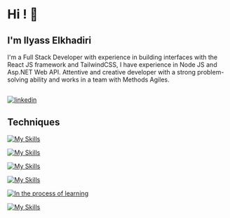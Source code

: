 
# Hi ! 👋


## I'm Ilyass Elkhadiri
I'm a Full Stack Developer with experience in building interfaces with the React JS framework and TailwindCSS, I have experience in Node JS and Asp.NET Web API. Attentive and creative developer with a strong problem-solving ability and works in a team with Methods Agiles.


## 
[![linkedin](https://img.shields.io/badge/linkedin-0A66C2?style=for-the-badge&logo=linkedin&logoColor=white)](https://www.linkedin.com/in/ilyass-elkhadiri/)
## Techniques

[![My Skills](https://skillicons.dev/icons?i=js,html,css,react,styledcomponents,tailwind,bootstrap)](#)


[![My Skills](https://skillicons.dev/icons?i=express,nodejs,net,cs)](#)


[![My Skills](https://skillicons.dev/icons?i=mysql,mongodb,prisma)](#)


[![My Skills](https://skillicons.dev/icons?i=vscode,visualstudio,git,github,figma,postman,nginx,gcp,linux)](#)

[![In the process of learning](https://shields.io/badge/-In%20the%20process%20of%20learning-yellow)](#)

[![My Skills](https://skillicons.dev/icons?i=nestjs,nextjs,graphql)](#)


